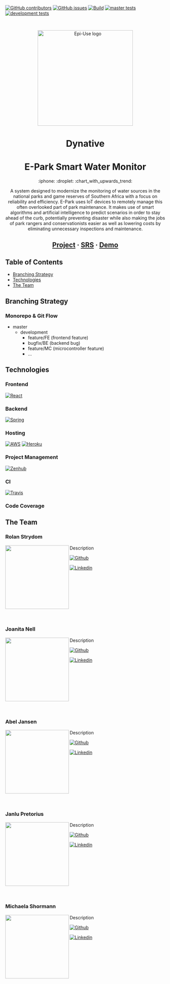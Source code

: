 [![GitHub contributors](https://img.shields.io/github/contributors/COS301-SE-2021/E-Park-Smart-Water-Monitor?color=green&style=flat-square)](https://github.com/COS301-SE-2021/E-Park-Smart-Water-Monitor/graphs/contributors)
[![GitHub issues](https://img.shields.io/github/issues/COS301-SE-2021/E-Park-Smart-Water-Monitor?color=orange&style=flat-square)](https://github.com/COS301-SE-2021/E-Park-Smart-Water-Monitor/issues)
[![Build](https://img.shields.io/github/deployments/COS301-SE-2021/E-Park-Smart-Water-Monitor/e-park-water-monitor?label=build&logo=Heroku&style=flat-square)](https://e-park-water-monitor.herokuapp.com/)
[![master tests](https://img.shields.io/travis/com/COS301-SE-2021/E-Park-Smart-Water-Monitor/master?label=master%20tests&logo=Travis%20CI&style=flat-square&logoColor=white)]()
[![development tests](https://img.shields.io/travis/com/COS301-SE-2021/E-Park-Smart-Water-Monitor/development?label=development%20tests&logo=Travis%20CI&style=flat-square&logoColor=white)]()

&nbsp;

<a href="https://www.epiuse.com/">
    <p align="center">
<img width="300" src="https://www.epiuse.com/wp-content/uploads/2018/10/Full-Logo.png" alt="Epi-Use logo">
    </p>
</a>

<h1 align="center">
    Dynative
</h1>

<h1 align="center">
    E-Park Smart Water Monitor
</h1>

<p align="center">
    :iphone: :droplet: :chart_with_upwards_trend:
</p>

<p align="center">
    A system designed to modernize the monitoring of water sources in the national parks and game reserves of Southern Africa with a focus on reliability and efficiency. E-Park uses IoT devices to remotely manage this often overlooked part of park maintenance. It makes use of smart algorithms and artificial intelligence to predict scenarios in order to stay ahead of the curb, potentially preventing disaster while also making the jobs of park rangers and conservationists easier as well as lowering costs by eliminating unnecessary inspections and maintenance.
</p>

<h2 align="center">
  <a href="https://github.com/COS301-SE-2021/E-Park-Smart-Water-Monitor/projects/1">Project</a>
  <span> · </span>
  <a href="/">SRS</a>
  <span> · </span>
  <a href="/">Demo</a>
</h2>

## Table of Contents

- [Branching Strategy](#branching-strategy)
- [Technologies](#technologies)
- [The Team](#the-team)



<h2>Branching Strategy</h2>

<h3>Monorepo & Git Flow</h3>

* master
    * development
        * feature/FE (frontend feature)
        * bugfix/BE (backend bug)
        * feature/MC (microcontroller feature)
        * ...

<h2>Technologies</h2>

<h3>Frontend</h3>

[![React](https://img.shields.io/badge/React-%2361dafb?style=for-the-badge&logo=React&logoColor=61dafb&color=20232a)](https://reactjs.org/)

<h3>Backend</h3>

[![Spring](https://img.shields.io/badge/Springboot-%2361dafb?style=for-the-badge&logo=Spring&logoColor=white&color=#6db33f)](https://spring.io/)

<h3>Hosting</h3>

[![AWS](https://img.shields.io/badge/aws-%2361dafb?style=for-the-badge&logo=Amazon%20AWS&logoColor=white&color=FF9900)](https://aws.amazon.com/)
[![Heroku](https://img.shields.io/badge/Heroku-%2361dafb?style=for-the-badge&logo=Heroku&logoColor=white&color=634987)](https://www.heroku.com/)

<h3>Project Management</h3>

[![Zenhub](https://img.shields.io/badge/zenhub-%2361dafb?style=for-the-badge&logoColor=white&color=4660f9)](https://www.zenhub.com/)

<h3>CI</h3>

[![Travis](https://img.shields.io/badge/Travis%20CI-%2361dafb?style=for-the-badge&logo=Travis%20CI&logoColor=white&color=3EAAAF)](https://travis-ci.com/)

<h3>Code Coverage</h3>

<h2>The Team</h2>

<h3>Rolan Strydom</h3>

<img src="https://user-images.githubusercontent.com/73602692/115803778-dd422200-a3e1-11eb-8f91-0cb8e5b123a3.jpeg" align="left" width="200px"/> <p>Description</p> [![Github](https://img.shields.io/badge/github-%2361dafb?style=for-the-badge&logoColor=white&color=161b22&logo=github)](https://github.com/TheySeeMeRolan)

[![Linkedin](https://img.shields.io/badge/linkedin-%2361dafb?style=for-the-badge&logoColor=white&color=0A66C2&logo=Linkedin)](https://www.linkedin.com/in/rolanstrydom/)

<br clear="left"/>

&nbsp;

<h3>Joanita Nell</h3>

<img src="https://camo.githubusercontent.com/764f26fa2cc14f55de66ad8d1f093fb05eb5d120862aa9b414917897ab566c5c/68747470733a2f2f6d656469612d657870312e6c6963646e2e636f6d2f646d732f696d6167652f433444303341514749517a4a476c68445854412f70726f66696c652d646973706c617970686f746f2d736872696e6b5f3830305f3830302f302f313631383932303336343736373f653d3136323434393238303026763d6265746126743d3234395477627a737430575a72314c596537565a70506f595362704d6a3047795146526744534957385351" align="left" width="200px"/> <p>Description</p> [![Github](https://img.shields.io/badge/github-%2361dafb?style=for-the-badge&logoColor=white&color=161b22&logo=github)](https://github.com/JoanitaNell)

[![Linkedin](https://img.shields.io/badge/linkedin-%2361dafb?style=for-the-badge&logoColor=white&color=0A66C2&logo=Linkedin)](https://www.linkedin.com/in/joanita-nell-4b8294197/)

<br clear="left"/>

&nbsp;

<h3>Abel Jansen</h3>

<img src="https://media-exp1.licdn.com/dms/image/C4D03AQHQrc4WkijXBg/profile-displayphoto-shrink_200_200/0/1618595111331?e=1628121600&v=beta&t=rGx9epclDkp6efivPN_PeSX3UUCQjbvp85leK7cooYw" align="left" width="200px"/> <p>Description</p> [![Github](https://img.shields.io/badge/github-%2361dafb?style=for-the-badge&logoColor=white&color=161b22&logo=github)](https://github.com/jack-of-blades)

[![Linkedin](https://img.shields.io/badge/linkedin-%2361dafb?style=for-the-badge&logoColor=white&color=0A66C2&logo=Linkedin)](https://www.linkedin.com/in/abel-jansen-b3ba7a20b/)

<br clear="left"/>

&nbsp;

<h3>Janlu Pretorius</h3>

<img src="https://external-content.duckduckgo.com/iu/?u=https%3A%2F%2Ftse3.mm.bing.net%2Fth%3Fid%3DOIP.v0Cw6Gydr5bjYPAQrKRljwHaHa%26pid%3DApi&f=1" align="left" width="200px"/> <p>Description</p> [![Github](https://img.shields.io/badge/github-%2361dafb?style=for-the-badge&logoColor=white&color=161b22&logo=github)](https://github.com/JLooping)

[![Linkedin](https://img.shields.io/badge/linkedin-%2361dafb?style=for-the-badge&logoColor=white&color=0A66C2&logo=Linkedin)](https://www.linkedin.com/in/janlu-p)

<br clear="left"/>

&nbsp;

<h3>Michaela Shormann</h3>

<img src="https://media-exp1.licdn.com/dms/image/C5603AQG32gtGkTnrIg/profile-displayphoto-shrink_200_200/0/1618576752796?e=1628121600&v=beta&t=eGZDan8xXrgb_NkK1i18TRr00ilYpjtzAL3syDiMQJQ" align="left" width="200px"/> <p>Description</p> [![Github](https://img.shields.io/badge/github-%2361dafb?style=for-the-badge&logoColor=white&color=161b22&logo=github)](https://github.com/glithcy)

[![Linkedin](https://img.shields.io/badge/linkedin-%2361dafb?style=for-the-badge&logoColor=white&color=0A66C2&logo=Linkedin)](https://www.linkedin.com/in/michaela-schormann/)

<br clear="left"/>

&nbsp;
